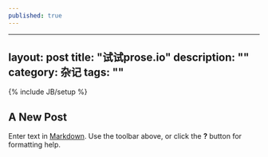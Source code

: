 ```yaml
---
published: true
---
```


---
layout: post
title: "试试prose.io"
description: ""
category: 杂记
tags: ""
--- 
{% include JB/setup %}

## A New Post

Enter text in [Markdown](http://daringfireball.net/projects/markdown/). Use the toolbar above, or click the **?** button for formatting help.